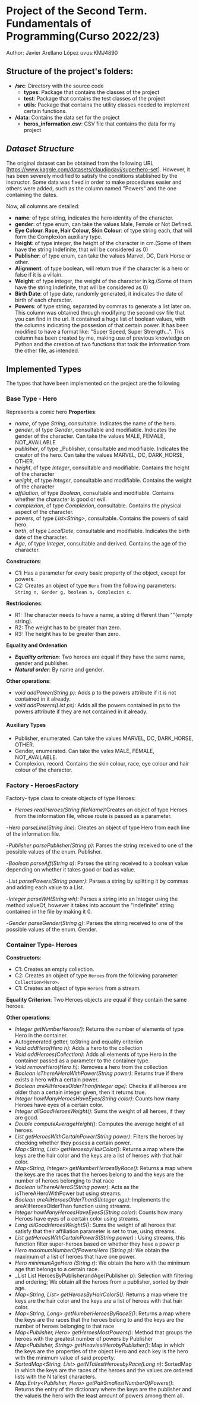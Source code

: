 # Project of the Second Term. Fundamentals of Programming(Curso 2022/23)
Author: Javier Arellano López   uvus:KMJ4890

## Structure of the project's folders:

* **/src**: Directory with the source code
  * **types**: Package that contains the classes of the project
  * **test**: Package that contains the test classes of the project
  * **utils**:  Package that contains the utility classes needed to implement certain functions.
* **/data**: Contains the data set for the project
    * **heros_information.csv**: CSV file that contains the data for my project
    
## *Dataset Structure*

The original dataset can be obtained from the following URL [https://www.kaggle.com/datasets/claudiodavi/superhero-set]. However, it has been severely modified to satisfy the conditions stablished by the instructor. Some data was fixed in order to make procedures easier and others were added, such as the column named "Powers" and the one containing the dates.

Now, all columns are detailed:

* **name**: of type string, indicates the hero identity of the character.
* **gender**: of type enum, can take the values Male, Female or Not Defined.
* **Eye Colour. Race, Hair Colour, Skin Colour**: of type string each, that will form the Complexion auxiliary type.
* **Height**: of type integer, the height of the character in cm.(Some of them have the string Indefinite, that will be considered as 0)
* **Publisher**: of type enum, can take the values Marvel, DC, Dark Horse or other.
* **Alignment**: of type boolean, will return true if the character is a hero or false if it is a villain.
* **Weight**: of type integer, the weight of the character in kg.(Some of them have the string Indefinite, that will be considered as 0)
* **Birth Date**: of type date, randomly generated, it indicates the date of birth of each character.
* **Powers**: of type string, separated by commas to generate a list later on. This column was obtained through modifying the second csv file that you can find in the url. It contained a huge list of boolean values, with the columns indicating the possesion of that certain power. It has been modified to have a format like:
"Super Speed, Super Strength...". This column has been created by me, making use of previous knowledge on Python and the creation of two functions that took the information from the other file, as intended.

## Implemented Types

The types that have been implemented on the project are the following

### Base Type - Hero
Represents a comic hero
**Properties**:

- _name_, of type _String_, consultable. Indicates the name of the hero.
- _gender_, of type _Gender_, consultable and modifiable. Indicates the gender of the character. Can take the values MALE, FEMALE, NOT_AVAILABLE
- _publisher_, of type _Publisher, consultable and modifiable. Indicates the creator of the hero. Can take the values MARVEL, DC, DARK_HORSE, OTHER.
- _height_, of type _Integer_, consultable and modifiable. Contains the height of the character
- _weight_, of type _Integer_, consultable and modifiable. Contains the weight of the character
- _affiliation_, of type _Boolean_, consultable and modifiable. Contains whether the character is good or evil.
- _complexion_, of type _Complexion_, consultable. Contains the physical aspect of the character.
- _powers_, of type _List\<String\>_, consultable. Contains the powers of said hero.
- _birth_, of type _LocalDate_, consultable and modifiable. Indicates the birth date of the character.
- _Age_, of type _Integer_, consultable and derived. Contains the age of the character.

**Constructors**: 

- C1: Has a parameter for every basic property of the object, except for powers.
- C2: Creates an object of type ```Hero``` from the following parameters: ```String n, Gender g, boolean a, Complexion c```.

**Restricciones**:
 
- R1: The character needs to have a name, a string different than ""(empty string).
- R2: The weight has to be greater than zero.
- R3: The height has to be greater than zero.

**Equality and Ordenation**

* ***Equality criterion***: Two heroes are equal if they have the same name, gender and publisher.
* ***Natural order***: By name and gender.

**Other operations**:

- _void addPower(String p)_: Adds p to the powers attribute if it is not contained in it already.
- _void addPowers(List<String> ps)_: Adds all the powers contained in ps to the powers attribute if they are not contained in it already.

#### Auxiliary Types

- Publisher, enumerated. Can take the values MARVEL, DC, DARK_HORSE, OTHER.
- Gender, enumerated. Can take the vales MALE, FEMALE, NOT_AVAILABLE.
- Complexion, record. Contains the skin colour, race, eye colour and hair colour of the character.
 
### Factory - HeroesFactory
 Factory- type class to create objects of type Heroes:
 - _Heroes readHeroes(String fileName)_:Creates an object of type Heroes from the information file, whose route is passed as a parameter.
 
 -_Hero parseLine(String line)_: Creates an object of type Hero from each line of the information file.
 
 -_Publisher parsePublisher(String p)_: Parses the string received to one of the possible values of the enum. Publisher.
 
 -_Boolean parseAff(String a)_: Parses the string received to a boolean value depending on whether it takes good or bad as value.
 
 -_List<String> parsePowers(String power)_: Parses a string by splitting it by commas and adding each value to a List.
 
 -_Integer parseWH(String wh)_: Parses a string into an Integer using the method valueOf, however it takes into account the "Indefinite" string contained in the file by making it 0.
 
 -_Gender parseGender(String g)_: Parses the string received to one of the possible values of the enum. Gender.
 
 ### Container Type- Heroes
 
**Constructors**: 

- C1: Creates an empty collection.
- C2: Creates an object of type ```Heroes``` from the following parameter: ```Collection<Hero>```.
- C1: Creates an object of type ```Heroes``` from a stream.


**Equality Criterion**:
Two Heroes objects are equal if they contain the same heroes.

**Other operations**:
- _Integer getNumberHeroes()_: Returns the number of elements of type Hero in the container.
- Autogenerated getter, toString and equality criterion
- _Void addHero(Hero h)_: Adds a hero to the collection
- _Void addHeroes(Collection<Hero>)_: Adds all elements of type Hero in the container passed as a parameter to the container type.
- _Void removeHero(Hero h)_: Removes a hero from the collection
- _Boolean isThereAHeroWithPower(String power)_: Returns true if there exists a hero with a certain power.
- _Boolean areAllHeroesOlderThan(Integer age)_: Checks if all heroes are older than a certain integer given, then it returns true.
- _Integer howManyHeroesHaveEyes(String color)_: Counts how many Heroes have eyes of a certain color.
- _Integer allGoodHeroesWeight()_: Sums the weight of all heroes, if they are good.
- _Double computeAverageHeight()_: Computes the average height of all heroes.
- _List<String> getHeroesWithCertainPower(String power)_: Filters the heroes by checking whether they posess a certain power.
- _Map<String, List<String>> getHeroesbyHairColor()_: Returns a map where the keys are the hair color and the keys are a list of heroes with that hair color.
- _Map<String, Integer> getNumberHeroesByRace()_: Returns a map where the keys are the races that the heroes belong to and the keys are the number of heroes belonging to that race
- _Boolean isThereAHeroS(String power)_: Acts as the isThereAHeroWithPower but using streams.
- _Boolean areAllHeroesOlderThanS(Integer age)_: Implements the areAllHeroesOlderThan function using streams.
- _Integer howManyHeroesHaveEyesS(String color)_: Counts how many Heroes have eyes of a certain color using streams.
- _Long allGoodHeroesWeightS()_: Sums the weight of all heroes that satisfy that their affiliation parameter is set to true, using streams.
- _List<String> getHeroesWithCertainPowerS(String power)_ : Using streams, this function filter super-heroes based on whether they have a power p
- _Hero maximumNumberOfPowersHero (String p)_: We obtain the maximum of  a list of heroes that have one power.
- _Hero minimumAgeHero (String r)_:  We obtain the hero with the minimum age that belongs to a certain race.
- _List<Hero> List<Hero> HeroesByPublisherandAge(Publisher p): Selection with filtering and ordering; We obtain all the heroes from a publisher, sorted by their age.
- _Map<String, List<String>> getHeroesByHairColorS()_: Returns a map where the keys are the hair color and the keys are a list of heroes with that hair color.
- _Map<String, Long> getNumberHeroesByRaceS()_: Returns a map where the keys are the races that the heroes belong to and the keys are the number of heroes belonging to that race
- _Map<Publisher, Hero> getHeroesMostPowers()_: Method that groups the heroes with the greatest number of powers by Publisher
- _Map<Publisher, String> getHeaviestHerobyPublisher()_:  Map in which the keys are the properties of the object Hero and each key is the hero with the minimum value of said property.
- _SortedMap<String, List<String>> getNTallestHeroesbyRace(Long n)_: SortedMap in which the keys are the races of the heroes and the values are ordered lists with the N tallest characters.
- _Map.Entry<Publisher, Hero> getPairSmallestNumberOfPowers()_: Returns the entry of the dictionary where the keys are the publisher and the valueis the hero with the least amount of powers among them all.


 
 
 
 

